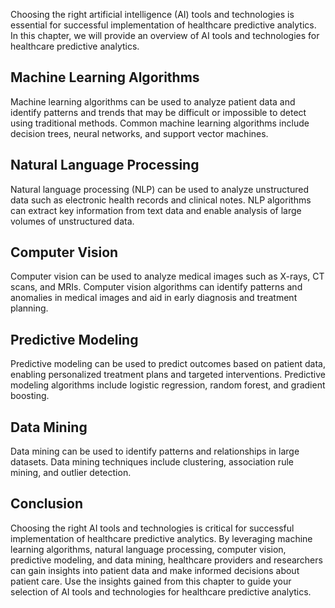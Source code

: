 

Choosing the right artificial intelligence (AI) tools and technologies is essential for successful implementation of healthcare predictive analytics. In this chapter, we will provide an overview of AI tools and technologies for healthcare predictive analytics.

Machine Learning Algorithms
---------------------------

Machine learning algorithms can be used to analyze patient data and identify patterns and trends that may be difficult or impossible to detect using traditional methods. Common machine learning algorithms include decision trees, neural networks, and support vector machines.

Natural Language Processing
---------------------------

Natural language processing (NLP) can be used to analyze unstructured data such as electronic health records and clinical notes. NLP algorithms can extract key information from text data and enable analysis of large volumes of unstructured data.

Computer Vision
---------------

Computer vision can be used to analyze medical images such as X-rays, CT scans, and MRIs. Computer vision algorithms can identify patterns and anomalies in medical images and aid in early diagnosis and treatment planning.

Predictive Modeling
-------------------

Predictive modeling can be used to predict outcomes based on patient data, enabling personalized treatment plans and targeted interventions. Predictive modeling algorithms include logistic regression, random forest, and gradient boosting.

Data Mining
-----------

Data mining can be used to identify patterns and relationships in large datasets. Data mining techniques include clustering, association rule mining, and outlier detection.

Conclusion
----------

Choosing the right AI tools and technologies is critical for successful implementation of healthcare predictive analytics. By leveraging machine learning algorithms, natural language processing, computer vision, predictive modeling, and data mining, healthcare providers and researchers can gain insights into patient data and make informed decisions about patient care. Use the insights gained from this chapter to guide your selection of AI tools and technologies for healthcare predictive analytics.

